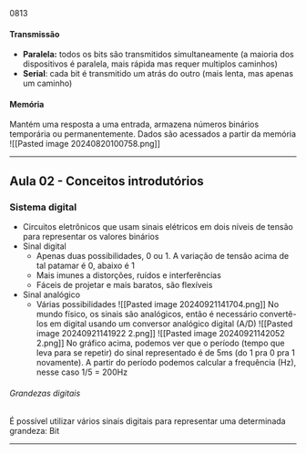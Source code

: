 0813
#### Transmissão 
- **Paralela:** todos os bits são transmitidos simultaneamente (a maioria dos dispositivos é paralela, mais rápida mas requer multiplos caminhos)
- **Serial**: cada bit é transmitido um atrás do outro (mais lenta, mas apenas um caminho) 
#### Memória
Mantém uma resposta a uma entrada, armazena números binários temporária ou permanentemente. Dados são acessados a partir da memória
![[Pasted image 20240820100758.png]]
___
## Aula 02  - Conceitos introdutórios
### Sistema digital 
- Circuitos eletrônicos que usam sinais elétricos em dois níveis de tensão para representar os valores binários
- Sinal digital 
	- Apenas duas possibilidades, 0 ou 1. A variação de tensão acima de tal patamar é 0, abaixo é 1
	- Mais imunes a distorções, ruídos e interferências
	- Fáceis de projetar e mais baratos, são flexíveis
- Sinal analógico 
	- Várias possibilidades
![[Pasted image 20240921141704.png]]
No mundo físico, os sinais são analógicos, então é necessário convertê-los em digital usando um conversor analógico digital (A/D)
![[Pasted image 20240921141922 2.png]]
![[Pasted image 20240921142052 2.png]]
No gráfico acima, podemos ver que o período (tempo que leva para se repetir) do sinal representado é de 5ms (do 1 pra 0 pra 1 novamente). A partir do período podemos calcular a frequência (Hz), nesse caso 1/5 = 200Hz
###### Grandezas digitais
É possível utilizar vários sinais digitais para representar uma determinada grandeza: Bit
___
